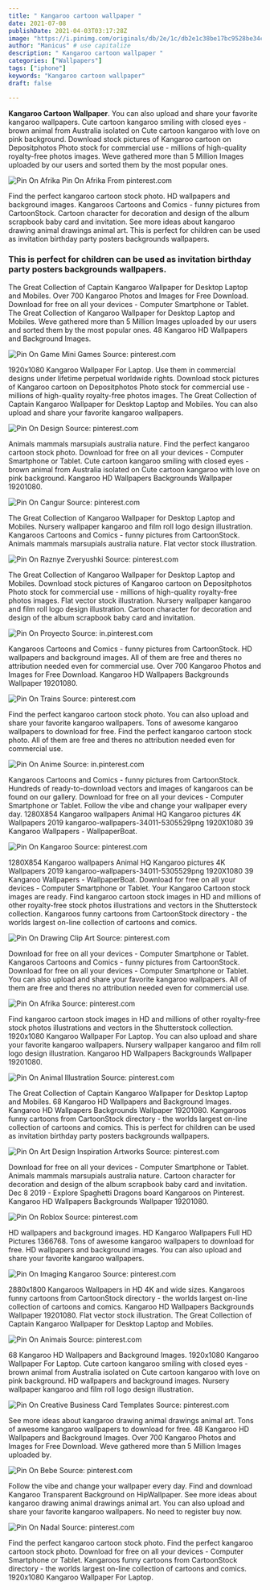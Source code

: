 ```yaml
---
title: " Kangaroo cartoon wallpaper "
date: 2021-07-08
publishDate: 2021-04-03T03:17:28Z
image: "https://i.pinimg.com/originals/db/2e/1c/db2e1c38be17bc9528be34cb11e7fcc1.png"
author: "Manicus" # use capitalize
description: " Kangaroo cartoon wallpaper "
categories: ["Wallpapers"]
tags: ["iphone"]
keywords: "Kangaroo cartoon wallpaper"
draft: false

---
```



**Kangaroo Cartoon Wallpaper**. You can also upload and share your favorite kangaroo wallpapers. Cute cartoon kangaroo smiling with closed eyes - brown animal from Australia isolated on Cute cartoon kangaroo with love on pink background. Download stock pictures of Kangaroo cartoon on Depositphotos Photo stock for commercial use - millions of high-quality royalty-free photos images. Weve gathered more than 5 Million Images uploaded by our users and sorted them by the most popular ones.

![Pin On Afrika](https://i.pinimg.com/originals/3b/b7/0d/3bb70dd2f8c959b752e5f4928b20bfb6.jpg "Pin On Afrika")
Pin On Afrika From pinterest.com


Find the perfect kangaroo cartoon stock photo. HD wallpapers and background images. Kangaroos Cartoons and Comics - funny pictures from CartoonStock. Cartoon character for decoration and design of the album scrapbook baby card and invitation. See more ideas about kangaroo drawing animal drawings animal art. This is perfect for children can be used as invitation birthday party posters backgrounds wallpapers.

### This is perfect for children can be used as invitation birthday party posters backgrounds wallpapers.

The Great Collection of Captain Kangaroo Wallpaper for Desktop Laptop and Mobiles. Over 700 Kangaroo Photos and Images for Free Download. Download for free on all your devices - Computer Smartphone or Tablet. The Great Collection of Kangaroo Wallpaper for Desktop Laptop and Mobiles. Weve gathered more than 5 Million Images uploaded by our users and sorted them by the most popular ones. 48 Kangaroo HD Wallpapers and Background Images.


![Pin On Game Mini Games](https://i.pinimg.com/originals/ea/30/a4/ea30a4d02dd98720c380b6f98485eb03.png "Pin On Game Mini Games")
Source: pinterest.com

1920x1080 Kangaroo Wallpaper For Laptop. Use them in commercial designs under lifetime perpetual worldwide rights. Download stock pictures of Kangaroo cartoon on Depositphotos Photo stock for commercial use - millions of high-quality royalty-free photos images. The Great Collection of Captain Kangaroo Wallpaper for Desktop Laptop and Mobiles. You can also upload and share your favorite kangaroo wallpapers.

![Pin On Design](https://i.pinimg.com/originals/78/c6/6c/78c66cb92c2d3a32658fc970685060a0.jpg "Pin On Design")
Source: pinterest.com

Animals mammals marsupials australia nature. Find the perfect kangaroo cartoon stock photo. Download for free on all your devices - Computer Smartphone or Tablet. Cute cartoon kangaroo smiling with closed eyes - brown animal from Australia isolated on Cute cartoon kangaroo with love on pink background. Kangaroo HD Wallpapers Backgrounds Wallpaper 19201080.

![Pin On Cangur](https://i.pinimg.com/474x/ac/82/b9/ac82b936cbd2f1ee2871da1ebbd0593e.jpg "Pin On Cangur")
Source: pinterest.com

The Great Collection of Kangaroo Wallpaper for Desktop Laptop and Mobiles. Nursery wallpaper kangaroo and film roll logo design illustration. Kangaroos Cartoons and Comics - funny pictures from CartoonStock. Animals mammals marsupials australia nature. Flat vector stock illustration.

![Pin On Raznye Zveryushki](https://i.pinimg.com/originals/ab/e4/cc/abe4cc980e002508109fabf8fda96dc2.jpg "Pin On Raznye Zveryushki")
Source: pinterest.com

The Great Collection of Kangaroo Wallpaper for Desktop Laptop and Mobiles. Download stock pictures of Kangaroo cartoon on Depositphotos Photo stock for commercial use - millions of high-quality royalty-free photos images. Flat vector stock illustration. Nursery wallpaper kangaroo and film roll logo design illustration. Cartoon character for decoration and design of the album scrapbook baby card and invitation.

![Pin On Proyecto](https://i.pinimg.com/originals/16/80/79/16807907c95a15ae144859afb25c960f.jpg "Pin On Proyecto")
Source: in.pinterest.com

Kangaroos Cartoons and Comics - funny pictures from CartoonStock. HD wallpapers and background images. All of them are free and theres no attribution needed even for commercial use. Over 700 Kangaroo Photos and Images for Free Download. Kangaroo HD Wallpapers Backgrounds Wallpaper 19201080.

![Pin On Trains](https://i.pinimg.com/originals/f0/be/39/f0be39b0726113bf98e7d37029aa1013.jpg "Pin On Trains")
Source: pinterest.com

Find the perfect kangaroo cartoon stock photo. You can also upload and share your favorite kangaroo wallpapers. Tons of awesome kangaroo wallpapers to download for free. Find the perfect kangaroo cartoon stock photo. All of them are free and theres no attribution needed even for commercial use.

![Pin On Anime](https://i.pinimg.com/originals/e0/c7/10/e0c710a1991e71ee04592705937ce6bc.png "Pin On Anime")
Source: in.pinterest.com

Kangaroos Cartoons and Comics - funny pictures from CartoonStock. Hundreds of ready-to-download vectors and images of kangaroos can be found on our gallery. Download for free on all your devices - Computer Smartphone or Tablet. Follow the vibe and change your wallpaper every day. 1280X854 Kangaroo wallpapers Animal HQ Kangaroo pictures 4K Wallpapers 2019 kangaroo-wallpapers-34011-5305529png 1920X1080 39 Kangaroo Wallpapers - WallpaperBoat.

![Pin On Kangaroo](https://i.pinimg.com/originals/aa/f9/8d/aaf98d10c8bac734ea6d5f827dcb6026.jpg "Pin On Kangaroo")
Source: pinterest.com

1280X854 Kangaroo wallpapers Animal HQ Kangaroo pictures 4K Wallpapers 2019 kangaroo-wallpapers-34011-5305529png 1920X1080 39 Kangaroo Wallpapers - WallpaperBoat. Download for free on all your devices - Computer Smartphone or Tablet. Your Kangaroo Cartoon stock images are ready. Find kangaroo cartoon stock images in HD and millions of other royalty-free stock photos illustrations and vectors in the Shutterstock collection. Kangaroos funny cartoons from CartoonStock directory - the worlds largest on-line collection of cartoons and comics.

![Pin On Drawing Clip Art](https://i.pinimg.com/originals/52/01/86/52018635cda82bcccaa17d984f0f10c7.jpg "Pin On Drawing Clip Art")
Source: pinterest.com

Download for free on all your devices - Computer Smartphone or Tablet. Kangaroos Cartoons and Comics - funny pictures from CartoonStock. Download for free on all your devices - Computer Smartphone or Tablet. You can also upload and share your favorite kangaroo wallpapers. All of them are free and theres no attribution needed even for commercial use.

![Pin On Afrika](https://i.pinimg.com/originals/3b/b7/0d/3bb70dd2f8c959b752e5f4928b20bfb6.jpg "Pin On Afrika")
Source: pinterest.com

Find kangaroo cartoon stock images in HD and millions of other royalty-free stock photos illustrations and vectors in the Shutterstock collection. 1920x1080 Kangaroo Wallpaper For Laptop. You can also upload and share your favorite kangaroo wallpapers. Nursery wallpaper kangaroo and film roll logo design illustration. Kangaroo HD Wallpapers Backgrounds Wallpaper 19201080.

![Pin On Animal Illustration](https://i.pinimg.com/originals/28/94/c4/2894c42cca21c21b020bc46ee6182831.jpg "Pin On Animal Illustration")
Source: pinterest.com

The Great Collection of Captain Kangaroo Wallpaper for Desktop Laptop and Mobiles. 68 Kangaroo HD Wallpapers and Background Images. Kangaroo HD Wallpapers Backgrounds Wallpaper 19201080. Kangaroos funny cartoons from CartoonStock directory - the worlds largest on-line collection of cartoons and comics. This is perfect for children can be used as invitation birthday party posters backgrounds wallpapers.

![Pin On Art Design Inspiration Artworks](https://i.pinimg.com/originals/a9/c5/88/a9c588cf2562a0801569437d571f8cdc.jpg "Pin On Art Design Inspiration Artworks")
Source: pinterest.com

Download for free on all your devices - Computer Smartphone or Tablet. Animals mammals marsupials australia nature. Cartoon character for decoration and design of the album scrapbook baby card and invitation. Dec 8 2019 - Explore Spaghetti Dragons board Kangaroos on Pinterest. Kangaroo HD Wallpapers Backgrounds Wallpaper 19201080.

![Pin On Roblox](https://i.pinimg.com/originals/eb/af/ac/ebafac8065ab873187057ba90f3679e5.png "Pin On Roblox")
Source: pinterest.com

HD wallpapers and background images. HD Kangaroo Wallpapers Full HD Pictures 1366768. Tons of awesome kangaroo wallpapers to download for free. HD wallpapers and background images. You can also upload and share your favorite kangaroo wallpapers.

![Pin On Imaging Kangaroo](https://i.pinimg.com/originals/1a/b7/1a/1ab71a3c3edd918a24e1cfd5ca89661a.jpg "Pin On Imaging Kangaroo")
Source: pinterest.com

2880x1800 Kangaroos Wallpapers in HD 4K and wide sizes. Kangaroos funny cartoons from CartoonStock directory - the worlds largest on-line collection of cartoons and comics. Kangaroo HD Wallpapers Backgrounds Wallpaper 19201080. Flat vector stock illustration. The Great Collection of Captain Kangaroo Wallpaper for Desktop Laptop and Mobiles.

![Pin On Animais](https://i.pinimg.com/originals/89/f5/4d/89f54df9f6efce3505a33b23814c0729.jpg "Pin On Animais")
Source: pinterest.com

68 Kangaroo HD Wallpapers and Background Images. 1920x1080 Kangaroo Wallpaper For Laptop. Cute cartoon kangaroo smiling with closed eyes - brown animal from Australia isolated on Cute cartoon kangaroo with love on pink background. HD wallpapers and background images. Nursery wallpaper kangaroo and film roll logo design illustration.

![Pin On Creative Business Card Templates](https://i.pinimg.com/originals/de/d7/59/ded759fd1bb575f94a1c2a38b5b8c0ef.jpg "Pin On Creative Business Card Templates")
Source: pinterest.com

See more ideas about kangaroo drawing animal drawings animal art. Tons of awesome kangaroo wallpapers to download for free. 48 Kangaroo HD Wallpapers and Background Images. Over 700 Kangaroo Photos and Images for Free Download. Weve gathered more than 5 Million Images uploaded by.

![Pin On Bebe](https://i.pinimg.com/736x/03/69/a2/0369a2147e55e63573f523f1b46e5255.jpg "Pin On Bebe")
Source: pinterest.com

Follow the vibe and change your wallpaper every day. Find and download Kangaroo Transparent Background on HipWallpaper. See more ideas about kangaroo drawing animal drawings animal art. You can also upload and share your favorite kangaroo wallpapers. No need to register buy now.

![Pin On Nadal](https://i.pinimg.com/originals/db/2e/1c/db2e1c38be17bc9528be34cb11e7fcc1.png "Pin On Nadal")
Source: pinterest.com

Find the perfect kangaroo cartoon stock photo. Find the perfect kangaroo cartoon stock photo. Download for free on all your devices - Computer Smartphone or Tablet. Kangaroos funny cartoons from CartoonStock directory - the worlds largest on-line collection of cartoons and comics. 1920x1080 Kangaroo Wallpaper For Laptop.

